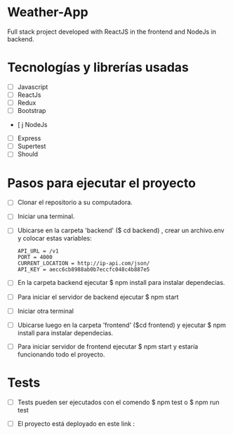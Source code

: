 # Weather-App
Full stack project developed with ReactJS in the frontend and NodeJs in backend.

# Tecnologías y librerías usadas
- [ ] Javascript
- [ ] ReactJs
- [ ] Redux
- [ ] Bootstrap
- [ j NodeJs
- [ ] Express
- [ ] Supertest
- [ ] Should

# Pasos para ejecutar el proyecto

- [ ] Clonar el repositorio a su computadora.
- [ ] Iniciar una terminal.
- [ ] Ubicarse en la carpeta 'backend' ($ cd backend) , crear un archivo.env y colocar estas variables:

      API_URL = /v1
      PORT = 4000
      CURRENT_LOCATION = http://ip-api.com/json/
      API_KEY = aecc6cb8988ab0b7eccfc048c4b887e5

- [ ] En la carpeta backend ejecutar $ npm install para instalar dependecias.
- [ ] Para iniciar el servidor de backend ejecutar $ npm start 
- [ ] Iniciar otra terminal
- [ ] Ubicarse luego en la carpeta 'frontend' ($cd frontend) y ejecutar $ npm install para instalar dependecias.
- [ ] Para iniciar servidor de frontend ejecutar $ npm start y estaría funcionando todo el proyecto.

# Tests
- [ ] Tests pueden ser ejecutados con el comendo $ npm test o $ npm run test

- [ ] El proyecto está deployado en este link : 
